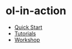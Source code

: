 # ol-in-action

- [Quick Start](https://openlayers.org/doc/quickstart.html)
- [Tutorials](https://openlayers.org/doc/tutorials/)
- [Workshop](https://openlayers.org/workshop/en/)




